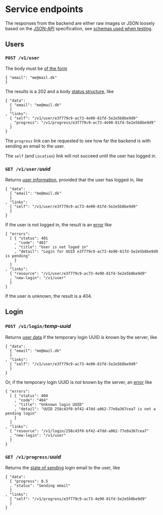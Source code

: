 # Service endpoints

The responses from the backend are either raw images or JSON loosely based on the [JSON-API](http://jsonapi.org/) specification, see [schemas used when testing](../src/integration/schemas/).

## Users

### `POST /v1/user`

The body must be [of the form](../src/server/schemas/login-in.json)

    { "email": "me@mail.dk"
    }

The results is a 202 and a body [status structure](../src/integration/schemas/success-out.json), like

    { "data":
      { "email": "me@mail.dk"
      }
    , "links":
      { "self": "/v1/user/e3f779c9-ac73-4e90-81fd-5e2e5b8be9d9"
      , "progress": "/v1/progress/e3f779c9-ac73-4e90-81fd-5e2e5b8be9d9"
      }
    }

The `progress` link can be requested to see how far the backend is with sending an email to the user.

The `self` (and `Location`) link will not succeed until the user has logged in.

### `GET /v1/user/`*uuid*

Returns [user information](../src/integration/schemas/user-data-out.json), provided that the user has logged in, like

    { "data":
      { "email": "me@mail.dk"
      }
    , "links":
      { "self": "/v1/user/e3f779c9-ac73-4e90-81fd-5e2e5b8be9d9"
      }
    }

If the user is not logged in, the result is an [error](../src/integration/schemas/failure-out.json) like

    { "errors":
      [ { "status": 401
        , "code": "401"
        , "title": "User is not loged in"
        , "detail": "Login for UUID e3f779c9-ac73-4e90-81fd-5e2e5b8be9d9 is pending"
        }
      ]
    , "links":
      { "resource": "/v1/user/e3f779c9-ac73-4e90-81fd-5e2e5b8be9d9"
      , "new-login": "/v1/user"
      }
    }

If the user is unknown, the result is a 404.

## Login

### `POST /v1/login/`*temp-uuid*

Returns [user data](../src/integration/schemas/user-data-out.json) if the temporary login UUID is known by the server, like

    { "data":
      { "email": "me@mail.dk"
      }
    , "links":
      { "self": "/v1/user/e3f779c9-ac73-4e90-81fd-5e2e5b8be9d9"
      }
    }

Or, if the temporary login UUID is *not* known by the server, an [error](../src/integration/schemas/failure-out.json) like

    { "errors":
      [ { "status": 404
        , "code": "404"
        , "title": "Unknown login UUID"
        , "detail": "UUID 258c43f0-bf42-47dd-a062-77e9a367cea7 is not a pending login"
        }
      ]
    , "links":
      { "resource": "/v1/login/258c43f0-bf42-47dd-a062-77e9a367cea7"
      , "new-login": "/v1/user"
      }
    }

### `GET /v1/progress/`*uuid*

Returns the [state of sending](../src/integration/schemas/progress-data-out.json) login email to the user, like

    { "data":
      { "progress": 0.5
      , "status": "Sending email"
      }
    , "links":
      { "self": "/v1/progress/e3f779c9-ac73-4e90-81fd-5e2e5b8be9d9"
      }
    }

